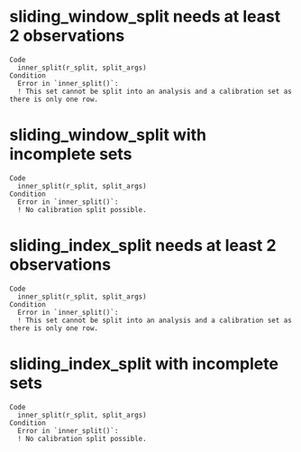 # sliding_window_split needs at least 2 observations

    Code
      inner_split(r_split, split_args)
    Condition
      Error in `inner_split()`:
      ! This set cannot be split into an analysis and a calibration set as there is only one row.

# sliding_window_split with incomplete sets

    Code
      inner_split(r_split, split_args)
    Condition
      Error in `inner_split()`:
      ! No calibration split possible.

# sliding_index_split needs at least 2 observations

    Code
      inner_split(r_split, split_args)
    Condition
      Error in `inner_split()`:
      ! This set cannot be split into an analysis and a calibration set as there is only one row.

# sliding_index_split with incomplete sets

    Code
      inner_split(r_split, split_args)
    Condition
      Error in `inner_split()`:
      ! No calibration split possible.

